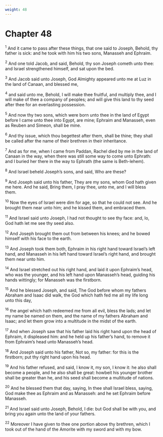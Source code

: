 ```yaml
---
weight: 48
---
```


# Chapter 48

<sup>1</sup> And it came to pass after these things, that one said to Joseph, Behold, thy father is sick: and he took with him his two sons, Manasseh and Ephraim. 

<sup>2</sup> And one told Jacob, and said, Behold, thy son Joseph cometh unto thee: and Israel strengthened himself, and sat upon the bed. 

<sup>3</sup> And Jacob said unto Joseph, God Almighty appeared unto me at Luz in the land of Canaan, and blessed me, 

<sup>4</sup> and said unto me, Behold, I will make thee fruitful, and multiply thee, and I will make of thee a company of peoples; and will give this land to thy seed after thee for an everlasting possession. 

<sup>5</sup> And now thy two sons, which were born unto thee in the land of Egypt before I came unto thee into Egypt, are mine; Ephraim and Manasseh, even as Reuben and Simeon, shall be mine. 

<sup>6</sup> And thy issue, which thou begettest after them, shall be thine; they shall be called after the name of their brethren in their inheritance. 

<sup>7</sup> And as for me, when I came from Paddan, Rachel died by me in the land of Canaan in the way, when there was still some way to come unto Ephrath: and I buried her there in the way to Ephrath (the same is Beth-lehem). 

<sup>8</sup> And Israel beheld Joseph’s sons, and said, Who are these? 

<sup>9</sup> And Joseph said unto his father, They are my sons, whom God hath given me here. And he said, Bring them, I pray thee, unto me, and I will bless them. 

<sup>10</sup> Now the eyes of Israel were dim for age, so that he could not see. And he brought them near unto him; and he kissed them, and embraced them. 

<sup>11</sup> And Israel said unto Joseph, I had not thought to see thy face: and, lo, God hath let me see thy seed also. 

<sup>12</sup> And Joseph brought them out from between his knees; and he bowed himself with his face to the earth. 

<sup>13</sup> And Joseph took them both, Ephraim in his right hand toward Israel’s left hand, and Manasseh in his left hand toward Israel’s right hand, and brought them near unto him. 

<sup>14</sup> And Israel stretched out his right hand, and laid it upon Ephraim’s head, who was the younger, and his left hand upon Manasseh’s head, guiding his hands wittingly; for Manasseh was the firstborn. 

<sup>15</sup> And he blessed Joseph, and said, The God before whom my fathers Abraham and Isaac did walk, the God which hath fed me all my life long unto this day, 

<sup>16</sup> the angel which hath redeemed me from all evil, bless the lads; and let my name be named on them, and the name of my fathers Abraham and Isaac; and let them grow into a multitude in the midst of the earth. 

<sup>17</sup> And when Joseph saw that his father laid his right hand upon the head of Ephraim, it displeased him: and he held up his father’s hand, to remove it from Ephraim’s head unto Manasseh’s head. 

<sup>18</sup> And Joseph said unto his father, Not so, my father: for this is the firstborn; put thy right hand upon his head. 

<sup>19</sup> And his father refused, and said, I know it, my son, I know it: he also shall become a people, and he also shall be great: howbeit his younger brother shall be greater than he, and his seed shall become a multitude of nations. 

<sup>20</sup> And he blessed them that day, saying, In thee shall Israel bless, saying, God make thee as Ephraim and as Manasseh: and he set Ephraim before Manasseh. 

<sup>21</sup> And Israel said unto Joseph, Behold, I die: but God shall be with you, and bring you again unto the land of your fathers. 

<sup>22</sup> Moreover I have given to thee one portion above thy brethren, which I took out of the hand of the Amorite with my sword and with my bow. 


